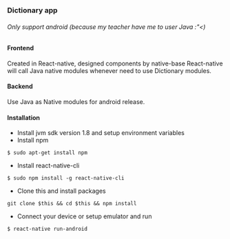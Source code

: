 ### Dictionary app

###### Only support android (because my teacher have me to user Java :"<)

#### Frontend
Created in React-native, designed components by native-base
React-native will call Java native modules whenever need to use Dictionary modules.

#### Backend
Use Java as Native modules for android release.

#### Installation
- Install jvm sdk version 1.8 and setup environment variables
- Install npm
```
$ sudo apt-get install npm
```
- Install react-native-cli
```
$ sudo npm install -g react-native-cli
```
- Clone this and install packages
```
git clone $this && cd $this && npm install
```
- Connect your device or setup emulator and run
```
$ react-native run-android
```
